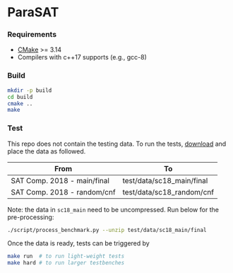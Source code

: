 # ParaSAT

### Requirements
- [CMake](https://cmake.org/download/) >= 3.14
- Compilers with c++17 supports (e.g., gcc-8)

### Build
``` bash
mkdir -p build
cd build
cmake ..
make
```

### Test
This repo does not contain the testing data. To run the tests, [download](http://satcompetition.org/) and place the data as followed. 

| From                        | To                        |
| --------------------------- | ------------------------- |
| SAT Comp. 2018 - main/final | test/data/sc18_main/final |
| SAT Comp. 2018 - random/cnf | test/data/sc18_random/cnf |

Note: the data in `sc18_main` need to be uncompressed. Run below for the pre-processing:
```bash
./script/process_benchmark.py --unzip test/data/sc18_main/final
```

Once the data is ready, tests can be triggered by
```bash
make run  # to run light-weight tests
make hard # to run larger testbenches
```
